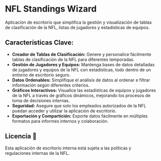 # NFL Standings Wizard

Aplicación de escritorio que simplifica la gestión y visualización de tablas de clasificación de la NFL, listas de jugadores y estadísticas de equipos.

## Características Clave:

- **Creador de Tablas de Clasificación:** Genere y personalice fácilmente tablas de clasificación de la NFL para diferentes temporadas.
- **Gestión de Jugadores y Equipos:** Mantenga bases de datos detalladas de jugadores y equipos de la NFL con estadísticas, todo dentro de un entorno de escritorio seguro.
- **Datos Ordenables:** Simplifique el análisis de datos al ordenar e filtrar información según diferentes criterios.
- **Gráficos Interactivos:** Visualice las estadísticas de equipos y jugadores de la NFL a través de gráficos dinámicos, mejorando los procesos de toma de decisiones internas.
- **Seguridad:** Asegure que solo los empleados autorizados de la NFL puedan acceder y utilizar la aplicación de escritorio.
- **Exportación y Compartición:** Exporte datos fácilmente en múltiples formatos para informes internos y colaboración.


## Licencia 📄

Esta aplicación de escritorio interna está sujeta a las políticas y regulaciones internas de la NFL.
